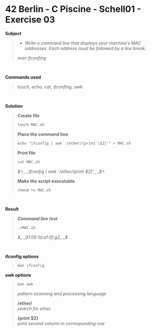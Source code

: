 # 42 Berlin - C Piscine - Schell01 - Exercise 03

**Subject**
> * _Write a command line that displays your machine’s MAC addresses. Each address
must be followed by a line break._   
>
>_man ifconfing_    

<br>

**Commands used**   
>
>_touch, echo, cat, ifconfing, awk_   

<br>

**Solution**    
>
>**Create file**
>```diff 
>touch MAC.sh
>```
>
>**Place the command line**        
>```diff
>echo "ifconfig | awk '/ether/{print \$2}'" > MAC.sh
>```
>
>**Print file**
>
>```diff
>cat MAC.sh
>```
>_$>_    
>_ifconfig | awk '/ether/{print $2}'_   
>_$>_    
>
>**Make the script executable**   
>```diff
>chmod +x MAC.sh
>```

<br>

**Result**   
>_**Command line test**_ 
>```diff
>./MAC.sh
>```
>_$_    
>_01:05:1d:a1:0f:g2_    
>_$_    

<br>

**ifconfig options**  
>```diff
>man ifconfig
>```
**awk options**  
>```diff
>man awk
>```
>_pattern scanning and processing language_    
>
>**/ether/**    
>_search for ether._    
>
>**{print $2}**    
>_print second column in corresponding row_
